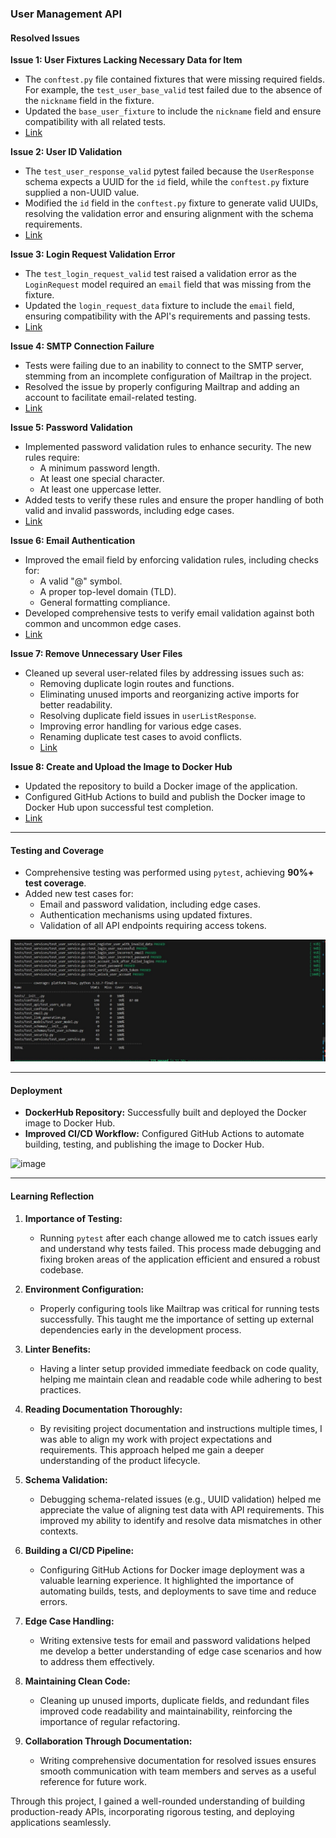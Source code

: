 ### User Management API  

#### Resolved Issues  

**Issue 1: User Fixtures Lacking Necessary Data for Item**  
- The `conftest.py` file contained fixtures that were missing required fields. For example, the `test_user_base_valid` test failed due to the absence of the `nickname` field in the fixture.  
- Updated the `base_user_fixture` to include the `nickname` field and ensure compatibility with all related tests.
- [Link](https://github.com/Saideepak9676/is601HW10/issues/1)

**Issue 2: User ID Validation**  
- The `test_user_response_valid` pytest failed because the `UserResponse` schema expects a UUID for the `id` field, while the `conftest.py` fixture supplied a non-UUID value.  
- Modified the `id` field in the `conftest.py` fixture to generate valid UUIDs, resolving the validation error and ensuring alignment with the schema requirements.
- [Link](https://github.com/Saideepak9676/is601HW10/issues/3)

**Issue 3: Login Request Validation Error**  
- The `test_login_request_valid` test raised a validation error as the `LoginRequest` model required an `email` field that was missing from the fixture.  
- Updated the `login_request_data` fixture to include the `email` field, ensuring compatibility with the API's requirements and passing tests.
- [Link](https://github.com/Saideepak9676/is601HW10/issues/3)

**Issue 4: SMTP Connection Failure**  
- Tests were failing due to an inability to connect to the SMTP server, stemming from an incomplete configuration of Mailtrap in the project.  
- Resolved the issue by properly configuring Mailtrap and adding an account to facilitate email-related testing.
- [Link](https://github.com/Saideepak9676/is601HW10/issues/7)

**Issue 5: Password Validation**  
- Implemented password validation rules to enhance security. The new rules require:  
  - A minimum password length.  
  - At least one special character.  
  - At least one uppercase letter.  
- Added tests to verify these rules and ensure the proper handling of both valid and invalid passwords, including edge cases.
- [Link](https://github.com/Saideepak9676/is601HW10/issues/9)

**Issue 6: Email Authentication**  
- Improved the email field by enforcing validation rules, including checks for:  
  - A valid "@" symbol.  
  - A proper top-level domain (TLD).  
  - General formatting compliance.  
- Developed comprehensive tests to verify email validation against both common and uncommon edge cases.
- [Link](https://github.com/Saideepak9676/is601HW10/issues/11)

**Issue 7: Remove Unnecessary User Files**  
- Cleaned up several user-related files by addressing issues such as:  
  - Removing duplicate login routes and functions.  
  - Eliminating unused imports and reorganizing active imports for better readability.  
  - Resolving duplicate field issues in `userListResponse`.  
  - Improving error handling for various edge cases.  
  - Renaming duplicate test cases to avoid conflicts.
  - [Link](https://github.com/Saideepak9676/is601HW10/issues/13)

**Issue 8: Create and Upload the Image to Docker Hub**  
- Updated the repository to build a Docker image of the application.  
- Configured GitHub Actions to build and publish the Docker image to Docker Hub upon successful test completion.
- [Link](https://github.com/Saideepak9676/is601HW10/issues/15)

---

#### Testing and Coverage  
- Comprehensive testing was performed using `pytest`, achieving **90%+ test coverage**.  
- Added new test cases for:  
  - Email and password validation, including edge cases.  
  - Authentication mechanisms using updated fixtures.  
  - Validation of all API endpoints requiring access tokens.

![image](https://github.com/Saideepak9676/is601HW10/blob/15-create-and-upload-the-image-to-docker-hub/Coverage.jpg)

---

#### Deployment  
- **DockerHub Repository:** Successfully built and deployed the Docker image to Docker Hub.  
- **Improved CI/CD Workflow:** Configured GitHub Actions to automate building, testing, and publishing the image to Docker Hub.

![image](https://hub.docker.com/repository/docker/saideepak9676/is601hw10/general)

---

#### Learning Reflection  

1. **Importance of Testing:**  
   - Running `pytest` after each change allowed me to catch issues early and understand why tests failed. This process made debugging and fixing broken areas of the application efficient and ensured a robust codebase.  

2. **Environment Configuration:**  
   - Properly configuring tools like Mailtrap was critical for running tests successfully. This taught me the importance of setting up external dependencies early in the development process.  

3. **Linter Benefits:**  
   - Having a linter setup provided immediate feedback on code quality, helping me maintain clean and readable code while adhering to best practices.  

4. **Reading Documentation Thoroughly:**  
   - By revisiting project documentation and instructions multiple times, I was able to align my work with project expectations and requirements. This approach helped me gain a deeper understanding of the product lifecycle.  

5. **Schema Validation:**  
   - Debugging schema-related issues (e.g., UUID validation) helped me appreciate the value of aligning test data with API requirements. This improved my ability to identify and resolve data mismatches in other contexts.  

6. **Building a CI/CD Pipeline:**  
   - Configuring GitHub Actions for Docker image deployment was a valuable learning experience. It highlighted the importance of automating builds, tests, and deployments to save time and reduce errors.  

7. **Edge Case Handling:**  
   - Writing extensive tests for email and password validations helped me develop a better understanding of edge case scenarios and how to address them effectively.  

8. **Maintaining Clean Code:**  
   - Cleaning up unused imports, duplicate fields, and redundant files improved code readability and maintainability, reinforcing the importance of regular refactoring.  

9. **Collaboration Through Documentation:**  
   - Writing comprehensive documentation for resolved issues ensures smooth communication with team members and serves as a useful reference for future work.  

Through this project, I gained a well-rounded understanding of building production-ready APIs, incorporating rigorous testing, and deploying applications seamlessly.
